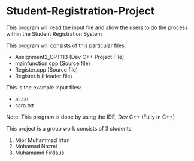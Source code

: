 # Student-Registration-Project
This program will read the input file and allow the users to do the process within the Student Registration System

This program will consists of this particular files:
- Assignment2_CPT113 (Dev C++ Project File)
- mainfunction.cpp   (Source file)
- Register.cpp       (Source file)
- Register.h         (Header file)

This is the example input files:
- ali.txt
- sara.txt

Note: This program is done by using the IDE, Dev C++ (Fully in C++)

This project is a group work consists of 3 students:
1. Mior Muhammad Irfan
2. Mohamad Nazmi
3. Muhamamd Firdaus
